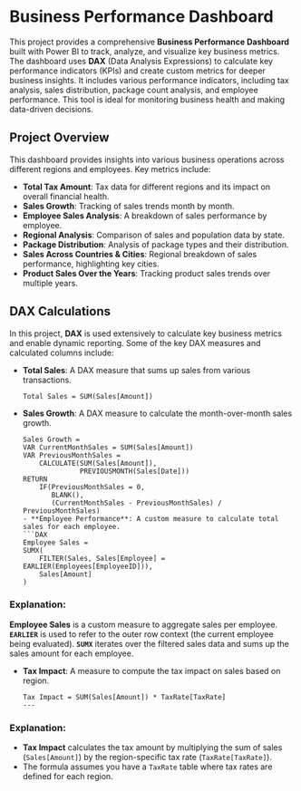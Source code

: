 # Business Performance Dashboard

This project provides a comprehensive **Business Performance Dashboard** built with Power BI to track, analyze, and visualize key business metrics. The dashboard uses **DAX** (Data Analysis Expressions) to calculate key performance indicators (KPIs) and create custom metrics for deeper business insights. It includes various performance indicators, including tax analysis, sales distribution, package count analysis, and employee performance. This tool is ideal for monitoring business health and making data-driven decisions.

## Project Overview

This dashboard provides insights into various business operations across different regions and employees. Key metrics include:

- **Total Tax Amount**: Tax data for different regions and its impact on overall financial health.
- **Sales Growth**: Tracking of sales trends month by month.
- **Employee Sales Analysis**: A breakdown of sales performance by employee.
- **Regional Analysis**: Comparison of sales and population data by state.
- **Package Distribution**: Analysis of package types and their distribution.
- **Sales Across Countries & Cities**: Regional breakdown of sales performance, highlighting key cities.
- **Product Sales Over the Years**: Tracking product sales trends over multiple years.

## DAX Calculations

In this project, **DAX** is used extensively to calculate key business metrics and enable dynamic reporting. Some of the key DAX measures and calculated columns include:

- **Total Sales**: A DAX measure that sums up sales from various transactions.
  ```DAX
  Total Sales = SUM(Sales[Amount])

- **Sales Growth**: A DAX measure to calculate the month-over-month sales growth.
  ```DAX
  Sales Growth = 
  VAR CurrentMonthSales = SUM(Sales[Amount])
  VAR PreviousMonthSales = 
      CALCULATE(SUM(Sales[Amount]), 
                PREVIOUSMONTH(Sales[Date]))
  RETURN 
      IF(PreviousMonthSales = 0, 
         BLANK(), 
         (CurrentMonthSales - PreviousMonthSales) / PreviousMonthSales)
  - **Employee Performance**: A custom measure to calculate total sales for each employee.
  ```DAX
  Employee Sales = 
  SUMX(
      FILTER(Sales, Sales[Employee] = EARLIER(Employees[EmployeeID])), 
      Sales[Amount]
  )
### Explanation:
  **Employee Sales** is a custom measure to aggregate sales per employee.
  **`EARLIER`** is used to refer to the outer row context (the current employee being evaluated).
  **`SUMX`** iterates over the filtered sales data and sums up the sales amount for each employee.
- **Tax Impact**: A measure to compute the tax impact on sales based on region.
  ```DAX
  Tax Impact = SUM(Sales[Amount]) * TaxRate[TaxRate]
  ---

### Explanation:
- **Tax Impact** calculates the tax amount by multiplying the sum of sales (`Sales[Amount]`) by the region-specific tax rate (`TaxRate[TaxRate]`).
- The formula assumes you have a `TaxRate` table where tax rates are defined for each region.
